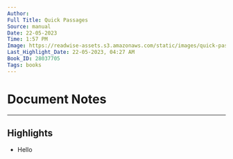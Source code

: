 ```yaml
---
Author: 
Full Title: Quick Passages
Source: manual
Date: 22-05-2023
Time: 1:57 PM
Image: https://readwise-assets.s3.amazonaws.com/static/images/quick-passages-book-icon.2489c00a3133.png
Last_Highlight_Date: 22-05-2023, 04:27 AM
Book_ID: 28037705
Tags: books
---
```


# Document Notes

---

## Highlights
- Hello
